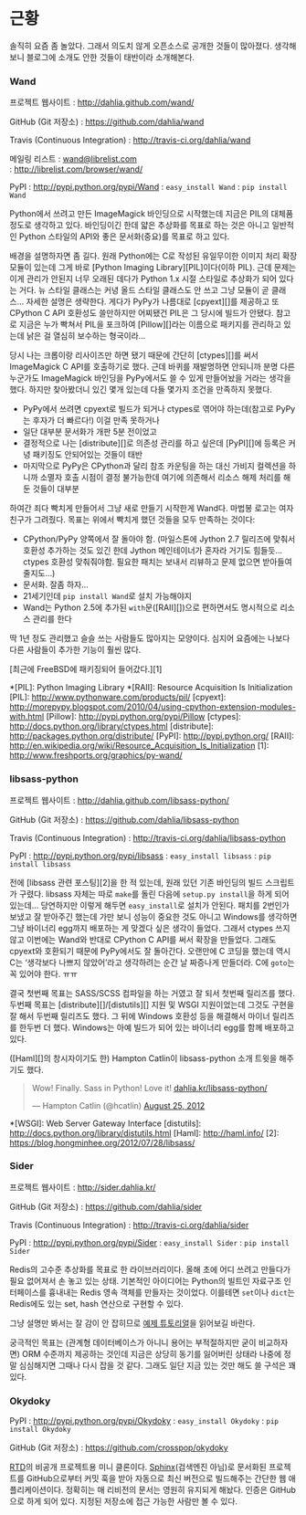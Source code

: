 근황
====

솔직히 요즘 좀 놀았다. 그래서 의도치 않게 오픈소스로 공개한 것들이 많아졌다. 생각해보니 블로그에 소개도 안한 것들이 태반이라 소개해본다.

### Wand

프로젝트 웹사이트
:   <http://dahlia.github.com/wand/>

GitHub (Git 저장소)
:   <https://github.com/dahlia/wand>

Travis (Continuous Integration)
:   <http://travis-ci.org/dahlia/wand>

메일링 리스트
:   <wand@librelist.com>  
:   <http://librelist.com/browser/wand/>

PyPI
:   <http://pypi.python.org/pypi/Wand>
:   `easy_install Wand`
:   `pip install Wand`

Python에서 쓰려고 만든 ImageMagick 바인딩으로 시작했는데 지금은 PIL의 대체품 정도로 생각하고 있다. 바인딩이긴 한데 얇은 추상화를 목표로 하는 것은 아니고 일반적인 Python 스타일의 API와 좋은 문서화(중요)를 목표로 하고 있다.

배경을 설명하자면 좀 길다. 원래 Python에는 C로 작성된 유일무이한 이미지 처리 확장 모듈이 있는데 그게 바로 [Python Imaging Library][PIL]이다(이하 PIL). 근데 문제는 이게 관리가 안된지 너무 오래된 데다가 Python 1.x 시절 스타일로 추상화가 되어 있다는 거다. 뉴 스타일 클래스는 커녕 올드 스타일 클래스도 안 쓰고 그냥 모듈이 곧 클래스… 자세한 설명은 생략한다. 게다가 PyPy가 나름대로 [cpyext][]를 제공하고 또 CPython C API 호환성도 쓸만하지만 어찌됐건 PIL은 그 당시에 빌드가 안됐다. 참고로 지금은 누가 빡쳐서 PIL을 포크하여 [Pillow][]라는 이름으로 패키지를 관리하고 있는데 낡은 걸 열심히 보수하는 형국이라…

당시 나는 크롭이랑 리사이즈만 하면 됐기 때문에 간단히 [ctypes][]를 써서 ImageMagick C API를 호출하기로 했다. 근데 바퀴를 재발명하면 안되니까 분명 다른 누군가도 ImageMagick 바인딩을 PyPy에서도 쓸 수 있게 만들어놨을 거라는 생각을 했다. 하지만 찾아봤더니 있긴 몇개 있는데 다들 몇가지 조건을 만족하지 못했다.

- PyPy에서 쓰려면 cpyext로 빌드가 되거나 ctypes로 엮어야 하는데(참고로 PyPy는 후자가 더 빠르다!) 이걸 만족 못하거나
- 일단 대부분 문서화가 개판 5분 전이었고
- 결정적으로 나는 [distribute][]로 의존성 관리를 하고 싶은데 [PyPI][]에 등록은 커녕 패키징도 안되어있는 것들이 태반
- 마지막으로 PyPy은 CPython과 달리 참조 카운팅을 하는 대신 가비지 컬렉션을 하니까 소멸자 호출 시점이 결정 불가능한데 여기에 의존해서 리소스 해제 처리를 해둔 것들이 대부분

하여간 죄다 빡치게 만들어서 그냥 새로 만들기 시작한게 Wand다. 마법봉 로고는 여자친구가 그려줬다. 목표는 위에서 빡치게 했던 것들을 모두 만족하는 것이다:

- CPython/PyPy 양쪽에서 잘 돌아야 함. (마일스톤에 Jython 2.7 릴리즈에 맞춰서 호환성 추가하는 것도 있긴 한데 Jython 메인테이너가 혼자라 거기도 힘들듯… ctypes 호환성 맞춰줘야함. 필요한 패치는 보내서 리뷰하고 문제 없으면 받아들여줄지도…)
- 문서화. 잘좀 하자…
- 21세기인데 `pip install Wand`로 설치 가능해야지
- Wand는 Python 2.5에 추가된 `with`문([RAII][])으로 편하면서도 명시적으로 리소스 관리를 한다

딱 1년 정도 관리했고 슬슬 쓰는 사람들도 많아지는 모양이다. 심지어 요즘에는 나보다 다른 사람들이 추가한 기능이 훨씬 많다.

[최근에 FreeBSD에 패키징되어 들어갔다.][1]

*[PIL]: Python Imaging Library
*[RAII]: Resource Acquisition Is Initialization
[PIL]: http://www.pythonware.com/products/pil/
[cpyext]: http://morepypy.blogspot.com/2010/04/using-cpython-extension-modules-with.html
[Pillow]: http://pypi.python.org/pypi/Pillow
[ctypes]: http://docs.python.org/library/ctypes.html
[distribute]: http://packages.python.org/distribute/
[PyPI]: http://pypi.python.org/
[RAII]: http://en.wikipedia.org/wiki/Resource_Acquisition_Is_Initialization
[1]: http://www.freshports.org/graphics/py-wand/


### libsass-python

프로젝트 웹사이트
:   <http://dahlia.github.com/libsass-python/>

GitHub (Git 저장소)
:   <https://github.com/dahlia/libsass-python>

Travis (Continuous Integration)
:   <http://travis-ci.org/dahlia/libsass-python>

PyPI
:   <http://pypi.python.org/pypi/libsass>
:   `easy_install libsass`
:   `pip install libsass`

전에 [libsass 관련 포스팅][2]을 한 적 있는데, 원래 있던 기존 바인딩의 빌드 스크립트가 구렸다. libsass 자체는 따로 `make`를 돌린 다음에 `setup.py install`을 하게 되어 있는데… 당연하지만 이렇게 해두면 `easy_install`로 설치가 안된다. 패치를 2번인가 보냈고 잘 받아주긴 했는데 가만 보니 성능이 중요한 것도 아니고 Windows를 생각하면 그냥 바이너리 egg까지 배포하는 게 맞겠다 싶은 생각이 들었다. 그래서 ctypes 쓰지 않고 이번에는 Wand와 반대로 CPython C API를 써서 확장을 만들었다. 그래도 cpyext와 호환되기 때문에 PyPy에서도 잘 돌아간다. 오랜만에 C 코딩을 했는데 역시 C는 ‘생각보다 나쁘지 않았어’라고 생각하려는 순간 날 짜증나게 만들더라. C에 `goto`는 꼭 있어야 한다. ㅠㅠ

결국 첫번째 목표는 SASS/SCSS 컴파일을 하는 거였고 잘 되서 첫번째 릴리즈를 했다. 두번째 목표는 [distribute][]/[distutils][] 지원 및 WSGI 지원이었는데 그것도 구현을 잘 해서 두번째 릴리즈도 했다. 그 뒤에 Windows 호환성 등을 해결해서 마이너 릴리즈를 한두번 더 했다. Windows는 아예 빌드가 되어 있는 바이너리 egg를 함께 배포하고 있다.

([Haml][]의 창시자이기도 한) Hampton Catlin이 libsass-python 소개 트윗을 해주기도 했다.

<blockquote class="twitter-tweet"><p>Wow! Finally. Sass in Python! Love it! <a href="http://t.co/RoqJ879u" title="http://dahlia.kr/libsass-python/">dahlia.kr/libsass-python/</a></p>&mdash; Hampton Catlin (@hcatlin) <a href="https://twitter.com/hcatlin/status/239482732957278209" data-datetime="2012-08-25T22:01:47+00:00">August 25, 2012</a></blockquote>
<script src="//platform.twitter.com/widgets.js" charset="utf-8"></script>

*[WSGI]: Web Server Gateway Interface
[distutils]: http://docs.python.org/library/distutils.html
[Haml]: http://haml.info/
[2]: https://blog.hongminhee.org/2012/07/28/libsass/


### Sider

프로젝트 웹사이트
:   <http://sider.dahlia.kr/>

GitHub (Git 저장소)
:   <https://github.com/dahlia/sider>

Travis (Continuous Integration)
:   <http://travis-ci.org/dahlia/sider>

PyPI
:   <http://pypi.python.org/pypi/Sider>
:   `easy_install Sider`
:   `pip install Sider`

Redis의 고수준 추상화를 목표로 한 라이브러리이다. 올해 초에 어디 쓰려고 만들다가 필요 없어져서 손 놓고 있는 상태. 기본적인 아이디어는 Python의 빌트인 자료구조 인터페이스를 흉내내는 Redis 영속 객체를 만들자는 것이었다. 이를테면 `set`이나 `dict`는 Redis에도 있는 set, hash 연산으로 구현할 수 있다.

그냥 설명만 봐서는 잘 감이 안 잡히므로 [예제 튜토리얼][3]을 읽어보길 바란다.

궁극적인 목표는 (관계형 데이터베이스가 아니니 용어는 부적절하지만 굳이 비교하자면) ORM 수준까지 제공하는 것인데 지금은 상당히 동기를 잃어버린 상태라 나중에 정말 심심해지면 그때나 다시 잡을 것 같다. 그래도 일단 지금 있는 것만 해도 쓸 구석은 꽤 있다.

[3]: http://sider.dahlia.kr/en/latest/sider/ext/wsgi_referer_stat.html


### Okydoky

PyPI
:   <http://pypi.python.org/pypi/Okydoky>
:   `easy_install Okydoky`
:   `pip install Okydoky`

GitHub (Git 저장소)
:   <https://github.com/crosspop/okydoky>

[RTD][]의 비공개 프로젝트용 미니 클론이다. [Sphinx][](검색엔진 아님)로 문서화된 프로젝트를 GitHub으로부터 커밋 훅을 받아 자동으로 최신 버전으로 빌드해주는 간단한 웹 애플리케이션이다. 정확히는 매 리비전의 문서는 영원히 유지되게 해놨다. 인증은 GitHub으로 하게 되어 있다. 지정된 저장소에 접근 가능한 사람만 볼 수 있다.

[RTD]: http://readthedocs.org/
[Sphinx]: http://sphinx.pocoo.org/
